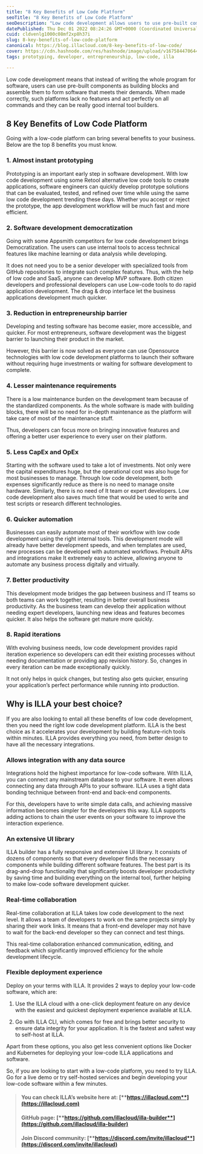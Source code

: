 ```yaml
---
title: "8 Key Benefits of Low Code Platform"
seoTitle: "8 Key Benefits of Low Code Platform"
seoDescription: "Low code development allows users to use pre-built components to assemble a software that meets their demands with a small amount of coding."
datePublished: Thu Dec 01 2022 08:24:26 GMT+0000 (Coordinated Universal Time)
cuid: cldvenlg1000c08mf2xp8h37i
slug: 8-key-benefits-of-low-code-platform
canonical: https://blog.illacloud.com/8-key-benefits-of-low-code/
cover: https://cdn.hashnode.com/res/hashnode/image/upload/v1675844706448/c746d263-f7b7-4a29-9e29-8f295a0f826d.png
tags: prototyping, developer, entrepreneurship, low-code, illa

---
```


Low code development means that instead of writing the whole program for software, users can use pre-built components as building blocks and assemble them to form software that meets their demands. When made correctly, such platforms lack no features and act perfectly on all commands and they can be really good internal tool builders.

## **8 Key Benefits of Low Code Platform**

Going with a low-code platform can bring several benefits to your business. Below are the top 8 benefits you must know.

### **1\. Almost instant prototyping**

Prototyping is an important early step in software development. With low code development using some Retool alternative low code tools to create applications, software engineers can quickly develop prototype solutions that can be evaluated, tested, and refined over time while using the same low code development trending these days. Whether you accept or reject the prototype, the app development workflow will be much fast and more efficient.

### **2\. Software development democratization**

Going with some Appsmith competitors for low code development brings Democratization. The users can use internal tools to access technical features like machine learning or data analysis while developing.

It does not need you to be a senior developer with specialized tools from GitHub repositories to integrate such complex features. Thus, with the help of low code and SaaS, anyone can develop MVP software. Both citizen developers and professional developers can use Low-code tools to do rapid application development. The drag & drop interface let the business applications development much quicker.[​](https://www.illacloud.com/blog/8-key-benefits-of-low-code#3-reduction-in-entrepreneurship-barrier)

### **3\. Reduction in entrepreneurship barrier**

Developing and testing software has become easier, more accessible, and quicker. For most entrepreneurs, software development was the biggest barrier to launching their product in the market.

However, this barrier is now solved as everyone can use Opensource technologies with low code development platforms to launch their software without requiring huge investments or waiting for software development to complete.

### **4\. Lesser maintenance requirements**

There is a low maintenance burden on the development team because of the standardized components. As the whole software is made with building blocks, there will be no need for in-depth maintenance as the platform will take care of most of the maintenance stuff.

Thus, developers can focus more on bringing innovative features and offering a better user experience to every user on their platform.

### **5\. Less CapEx and OpEx**

Starting with the software used to take a lot of investments. Not only were the capital expenditures huge, but the operational cost was also huge for most businesses to manage. Through low code development, both expenses significantly reduce as there is no need to manage onsite hardware. Similarly, there is no need of It team or expert developers. Low code development also saves much time that would be used to write and test scripts or research different technologies.

### **6\. Quicker automation**

Businesses can easily automate most of their workflow with low code development using the right internal tools. This development mode will already have better development speeds, and when templates are used, new processes can be developed with automated workflows. Prebuilt APIs and integrations make It extremely easy to achieve, allowing anyone to automate any business process digitally and virtually.

### **7\. Better productivity**

This development mode bridges the gap between business and IT teams so both teams can work together, resulting in better overall business productivity. As the business team can develop their application without needing expert developers, launching new ideas and features becomes quicker. It also helps the software get mature more quickly.[​](https://www.illacloud.com/blog/8-key-benefits-of-low-code#8-rapid-iterations)

### **8\. Rapid iterations**

With evolving business needs, low code development provides rapid iteration experience so developers can edit their existing processes without needing documentation or providing app revision history. So, changes in every iteration can be made exceptionally quickly.

It not only helps in quick changes, but testing also gets quicker, ensuring your application’s perfect performance while running into production.[​](https://www.illacloud.com/blog/8-key-benefits-of-low-code#why-is-illa-your-best-choice)

## **Why is ILLA your best choice?**

If you are also looking to entail all these benefits of low code development, then you need the right low code development platform. ILLA is the best choice as it accelerates your development by building feature-rich tools within minutes. ILLA provides everything you need, from better design to have all the necessary integrations.[​](https://www.illacloud.com/blog/8-key-benefits-of-low-code#allows-integration-with-any-data-source)

### **Allows integration with any data source**

Integrations hold the highest importance for low-code software. With ILLA, you can connect any mainstream database to your software. It even allows connecting any data through APIs to your software. ILLA uses a tight data bonding technique between front-end and back-end components.

For this, developers have to write simple data calls, and achieving massive information becomes simpler for the developers this way. ILLA supports adding actions to chain the user events on your software to improve the interaction experience.

### **An extensive UI library**

ILLA builder has a fully responsive and extensive UI library. It consists of dozens of components so that every developer finds the necessary components while building different software features. The best part is its drag-and-drop functionality that significantly boosts developer productivity by saving time and building everything on the internal tool, further helping to make low-code software development quicker.

### **Real-time collaboration**

Real-time collaboration at ILLA takes low code development to the next level. It allows a team of developers to work on the same projects simply by sharing their work links. It means that a front-end developer may not have to wait for the back-end developer so they can connect and test things.

This real-time collaboration enhanced communication, editing, and feedback which significantly improved efficiency for the whole development lifecycle.

### **Flexible deployment experience**

Deploy on your terms with ILLA. It provides 2 ways to deploy your low-code software, which are:

1. Use the ILLA cloud with a one-click deployment feature on any device with the easiest and quickest deployment experience available at ILLA.
    
2. Go with ILLA CLI, which comes for free and brings better security to ensure data integrity for your application. It is the fastest and safest way to self-host at ILLA.
    

Apart from these options, you also get less convenient options like Docker and Kubernetes for deploying your low-code ILLA applications and software.

So, if you are looking to start with a low-code platform, you need to try ILLA. Go for a live demo or try self-hosted services and begin developing your low-code software within a few minutes.

> #### **You can check ILLA’s website here at:** [**https://illacloud.com**](https://illacloud.com)
> 
> #### **GitHub page:** [**https://github.com/illacloud/illa-builder**](https://github.com/illacloud/illa-builder)
> 
> #### **Join Discord community:** [**https://discord.com/invite/illacloud**](https://discord.com/invite/illacloud)